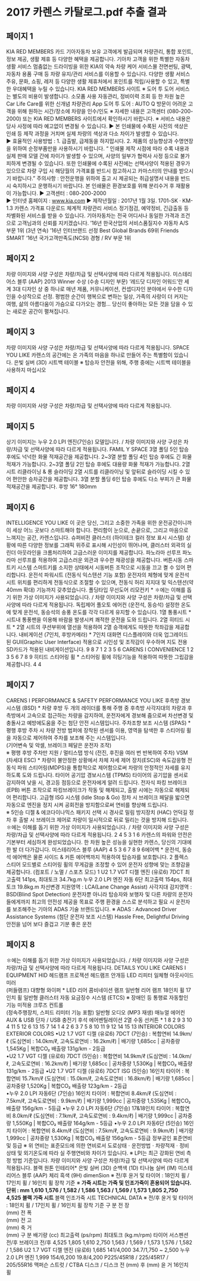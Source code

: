 # 2017 카렌스 카탈로그.pdf 추출 결과

## 페이지 1

KIA RED MEMBERS 카드
기아자동차 보유 고객에게 발급되며 
차량관리, 통합 포인트, 정보 제공, 
생활 제휴 등 다양한 혜택을 제공합니다.
기아차 고객을 위한 특별한 자동차 생활 서비스
멈춤없는 드라이빙을 위한 KIA의 약속
차량 케어 서비스몰
전면썬팅, 광택, 자동차 용품 구매 등 
차량 유지/관리 서비스를 이용할 수 
있습니다.
다양한 생활 서비스
주유, 문화, 쇼핑, 레저 등 다양한 생활 
제휴처에서 포인트를 적립/사용할 수 
있고, 특별한 우대혜택을 누릴 수 
있습니다.
KIA RED MEMBERS 사이트
※ 도어 투 도어 서비스는 별도의 비용이 
    발생합니다.
소모품 사용 자동관리, 정비이력 조회 등 
한 차원 높은 Car Life Care를 위한 
신개념 차량관리 App
도어 투 도어 : AUTO Q 방문이 어려운 고객을 
위해 원하는 시간/장소에 차량을 인수/인도
※ 자세한 내용은 고객센터 (080-200-2000) 또는 KIA RED MEMBERS 사이트에서 확인하시기 바랍니다.   ※ 서비스 내용은 당사 사정에 따라 예고없이 변경될 수 있습니다.
▶ 본 인쇄물에 수록된 사진의 색상은 인쇄 등 제작 과정을 거치며 실제 차량의 색상과 다소 차이가 발생할 수 있습니다.  
▶ 효율적인 사용방법 : 1. 급출발, 급제동을 하지맙시다.  2. 제품의 성능향상과 수명연장을 위하여 순정부품만을 사용하시기 바랍니다.
 “ 인쇄물 제작 시점에 따라 수록 내용과 실제 판매 모델 간에 차이가 발생할 수 있으며, 사양의 일부가 협력사 사정 등으로 불가피하게 변경될 수 있습니다. 
   또한 인쇄물에 수록된 사진에는 선택사양이 적용된 경우가 있으므로 차량 구입 시 해당월의 가격표를 반드시 참고하시고 카마스터의 안내를 받으시기 바랍니다.”
     주의사항 : 안전운행을 위하여 출고 시 제공되는 취급설명서 내용을 반드시 숙지하시고 운행하시기 바랍니다.
     본 인쇄물은 환경보호를 위해 분리수거 후 재활용이 가능합니다.
▶ 고객센터 : 080-200-2000  
▶ 인터넷 홈페이지 : www.kia.com
▶ 제작년월일 : 2017년 1월 3일.   1701-SK · KM-1.3
카렌스 가격표 다운로드
체계적 차량관리 서비스
정기점검, 예약정비, 긴급출동 등 
차별화된 서비스를 받을 수 있습니다.
기아자동차는 전국 어디서나 동일한 가격과 조건으로 고객님과의 신뢰를 지키겠습니다.
’16년 한국산업의 서비스품질지수
자동차 A/S 부문 1위 (3년 연속)
’16년 인터브랜드 선정
Best Global Brands 69위
Friends
SMART
‘16년 국가고객만족도(NCSI)
경형 / RV 부문 1위


## 페이지 2

차량 이미지와 사양 구성은 차량/차급 및 선택사양에 따라 다르게 적용됩니다.
미스테리어스 블루 (AAP)
2013 Winner 수상 (수송 디자인 부문)
‘레드닷 디자인 어워드’란
세계 3대 디자인 상 중 하나로 매년 제품, 커뮤니케이션,
컨셉디자인 분야에서 우수한 디자인을 수상작으로 선정.
평범한 순간이 행복으로 변하는 일상, 가족의 사랑이 더 커지는 여행, 삶의 아름다움이 가슴으로 다가오는 경험... 
당신이 좋아하는 모든 것을 담을 수 있는 새로운 공간이 펼쳐집니다.


## 페이지 3

차량 이미지와 사양 구성은 차량/차급 및 선택사양에 따라 다르게 적용됩니다.
SPACE YOU LIKE
카렌스의 공간에는 
온 가족의 마음을 하나로 만들어 주는 특별함이 있습니다.
은빛 실버 (3D)
시트백 테이블
※ 탑승자 안전을 위해, 주행 중에는 시트백 테이블을 사용하지 마십시오


## 페이지 4

차량 이미지와 사양 구성은 차량/차급 및 선택사양에 따라 다르게 적용됩니다.


## 페이지 5

상기 이미지는 누우 2.0 LPI 엔진(7인승) 모델입니다. / 차량 이미지와 사양 구성은 차량/차급 및 선택사양에 따라 다르게 적용됩니다.
FAMIL Y SPACE
3열 폴딩
5인 탑승 후에도 넉넉한 화물 적재공간을
제공합니다.
2~3열 분할 폴딩
4인 탑승 후에도 긴 화물 적재가
가능합니다.
2~3열 폴딩
2인 탑승 후에도 대용량 화물 적재가
가능합니다.
2열 시트 리클라이닝 & 롱 슬라이딩
2열 시트를 리클라이닝 및 앞뒤로 슬라이딩 시킬 수 있어
편안한 승차공간을 제공합니다.
3열 분할 폴딩
6인 탑승 후에도 다소 부피가 큰 화물 
적재공간을 제공합니다.
후방 16°
180mm


## 페이지 6

INTELLIGENCE 
YOU LIKE
이 곳은 당신, 그리고 소중한 가족을 위한 운전공간이니까 
이 세상 어느 곳보다 스마트해야 합니다. 
편리함이 눈으로, 손끝으로, 그리고 마음으로 느껴지는 공간, 
카렌스입니다.
      슈퍼비전 클러스터 (하이테크 컬러 정보 표시 시스템)
상황에 따른 다양한 정보를 그래픽 위주로 표시해 시인성이 뛰어나며, 클러스터 외곽의 
실린더 아웃라인을 크롬처리하여 고급스러운 이미지를 제공합니다.
      파노라마 선루프
파노라마 선루프를 적용하여 고급스러운 외관과 우수한 채광성을 
제공합니다.
      버튼시동 스마트키 시스템
스마트키를 소지한 상태에서 시동버튼 조작으로 시동을 끄고 켤 수 있어 편리합니다.
      운전석 파워시트 
      (전동식 익스텐션 기능 포함)
운전자의 체형에 맞게 운전석 시트 위치를 편리하게 
전동식으로 조절할 수 있으며, 전동식 허리 지지대 및 
익스텐션(약 40mm 확대) 기능까지 갖추었습니다.
폴딩타입 
무선도어 리모컨키 *
✽에는 이해를 돕기 위한 가상 이미지가 사용되었습니다. / 차량 이미지와 사양 구성은 차량/차급 및 선택사양에 따라 다르게 적용됩니다.
      독립제어 풀오토 에어컨 (운전석, 동승석)
설정한 온도에 맞게 운전석, 동승석의 송풍 온도를 
각각 다르게 유지할 수 있습니다.
      1열 통풍시트 *
시트내 통풍팬을 이용해 바람을 발생시켜 쾌적한 
운전을 도와 드립니다.
      2열 히티드 시트 *
2열 시트의 쿠션부위에 열선을 적용하여 
2열 승객에게도 따뜻한 착좌감을 제공합니다.
      내비게이션 (7인치, 후방카메라) *
7인치 대화면 디스플레이와 더욱 업그레이드 된 
GUI(Graphic User Interface) 적용으로 시인성 
및 조작감이 우수하며 지도 전용 SD카드가 적용된 
내비게이션입니다.
9
8
7
1
2
3
5
6
CARENS  I  CONVENIENCE
1
2
3
5
6
7
8
9
      히티드 스티어링 휠 *
스티어링 휠에 히팅기능을 적용하여 따뜻한 그립감을 
제공합니다.
4
4


## 페이지 7

CARENS  I  PERFORMANCE & SAFETY
PERFORMANCE
YOU LIKE
      후측방 경보시스템 (BSD) *
차량 후방 두 개의 레이더를 통해 주행 중 후측방 사각지대의 차량과 후측방에서 
고속으로 접근하는 차량을 감지하여, 운전자에게 경보해 줌으로써 차선변경 
및 충돌사고 예방에도움을 주는 첨단 안전 시스템입니다.
      주차조향 보조 시스템 (SPAS) *
평행 후방 주차 시 차량 전방 범퍼에 장착된 센서를 이용, 영역을 탐색한 후 
스티어링 휠을 자동으로 제어하여 주차를 보조해 주는 시스템입니다.   
(기어변속 및 악셀, 브레이크 페달은 운전자 조작)  
※ 평행 후방 주차만 지원 / 멀티스탭 방식 (전진,  후진을 여러 번 반복하여 주차)
      VSM (차세대 ESC) *
차량이 불안정한 상황에서 차체 자세 제어 장치(ESC)와 속도감응형 전동식 파워 
스티어링(MDPS)을 통합적으로 제어함으로써 차량의 안정적인 자세를 유지
하도록 도와 드립니다.
       타이어 공기압 경보시스템 (TPMS)
타이어의 공기압을 센서로 감지하여 낮을 시, 경고등 
점등으로 운전자에게 알려 드립니다.
       전자식 파킹 브레이크 (EPB)
버튼 조작으로 파킹브레이크가 작동 및 해제되고, 
출발 시에는 자동으로 해제되어 편리합니다.
      고급형 ISG 시스템 (Idle Stop & Go)
정차 시 브레이크 페달을 밟으면 자동으로 엔진을 정지
시켜 공회전을 방지함으로써 연비를 향상해 드립니다.   
※ 5인승 디젤 & 에코다이나믹스 패키지 선택 시
       경사로 밀림 방지장치 (HAC)
언덕길 정차 후 출발 시 브레이크 제어로 차량이 
일시적으로 뒤로 밀리는 것을 방지해 드립니다.
✽에는 이해를 돕기 위한 가상 이미지가 사용되었습니다. / 차량 이미지와 사양 구성은 차량/차급 및 선택사양에 따라 다르게 적용됩니다.
2
4
5
3
1
6
카렌스의 파워와 안전은 기본부터 세심하게 완성되었습니다.
한 차원 높은 성능을 실현한 카렌스,
당신의 기대에 한 발 더 다가갑니다.
미스테리어스 블루 (AAP)
4
5
3
6
7
8
9
      6에어백 *
운전석, 동승석 에어백은 물론 사이드 & 커튼 에어백까지 적용하여 탑승자를 보호합니다.
2
      플렉스 스티어
모드별로 스티어링 휠의 무게감을 조정할 수 있어 
운전자 성향에 맞는 조향감을 제공합니다. 
(컴포트 / 노멀 / 스포츠 모드)
1
U2 1.7 VGT 디젤 엔진 (유로6) 7DCT
최고출력 141ps, 최대토크 34.7kg.m
누우 2.0 LPI 엔진 자동 6단
최고출력 154ps, 최대토크 19.8kg.m
차선변경 지원영역 : LCA(Lane Change Assist)
사각지대 감지영역 : BSD(Blind Spot Detection)
운전자뿐 아니라 탑승자와 보행자 및 다른 차량의 운전자들에게까지
최고의 안전성 제공을 목표로 주행 환경을 스스로 분석하고
필요 시 운전자를 보조해주는 기아의 ADAS 기술 브랜드입니다.
※ ADAS : Advanced Driver Assistance Systems (첨단 운전자 보조 시스템)
Hassle Free, Delightful Driving
안전을 넘어 보다 즐겁고 기분 좋은 운전


## 페이지 8

✽에는 이해를 돕기 위한 가상 이미지가 사용되었습니다. / 차량 이미지와 사양 구성은 차량/차급 및 선택사양에 따라 다르게 적용됩니다.
DETAILS
YOU LIKE
CARENS  I  EQUIPMENT
       HID 헤드램프
       프로젝션 헤드램프
       안개등
       LED 리피터 일체형 아웃사이드 미러          
        (퍼들램프)
       대향형 와이퍼 *
       LED 리어 콤비네이션 램프
       일반형 리어 램프
18인치 휠
17인치 휠
       일반형 클러스터
       자동 요금징수 시스템 (ETCS)
         ※ 장애인 등 통행료 자동할인 기능 미적용
       크루즈 컨트롤        
       (정속주행장치, 스피드 리미터 기능 포함)
       일반형 오디오 (MP3 재생) 
       매뉴얼 에어컨
       AUX & USB 단자 / USB 충전기
       후석 에어벤틸레이션
       2열 수동 선커튼 *
1
8
2
9
3
10
4
11
5
12
6
13
15
7
14
1
4
2
6
3
7
5
8
10
11
9
12
14
15
13
INTERIOR COLORS
EXTERIOR COLORS
•U2 1.7 VGT 디젤 (유로6) 7DCT (7인승) : 복합연비 14.9km/ℓ (도심연비 : 14.0km/ℓ, 고속도로연비 : 16.2km/ℓ) | 배기량 1,685cc | 공차중량 1,545Kg | 복합CO₂ 배출량 131g/km - 2등급  
•U2 1.7 VGT 디젤 (유로6) 7DCT (5인승) : 복합연비 14.9km/ℓ (도심연비 : 14.0km/ℓ, 고속도로연비 : 16.2km/ℓ) | 배기량 1,685cc | 공차중량 1,530Kg | 복합CO₂ 배출량 131g/km - 2등급 
•U2 1.7 VGT 디젤 (유로6) 7DCT ISG (5인승) 16인치 타이어 : 복합연비 15.7km/ℓ (도심연비 : 15.0km/ℓ, 고속도로연비 : 16.8km/ℓ) | 배기량 1,685cc | 공차중량 1,520Kg | 복합CO₂ 배출량 123g/km - 2등급    
•누우 2.0 LPI 자동6단 (7인승) 16인치 타이어 : 복합연비 8.4km/ℓ (도심연비 : 7.5km/ℓ, 고속도로연비 : 9.9km/ℓ) | 배기량 1,999cc | 공차중량 1,535Kg | 복합CO₂ 배출량 156g/km - 5등급
•누우 2.0 LPI 자동6단 (7인승) 17&18인치 타이어 : 복합연비 8.0km/ℓ (도심연비 : 7.1km/ℓ, 고속도로연비 : 9.4km/ℓ) | 배기량 1,999cc | 공차중량 1,550Kg | 복합CO₂ 배출량 164g/km - 5등급 
•누우 2.0 LPI 자동6단 (5인승) 16인치 타이어 : 복합연비 8.4km/ℓ (도심연비 : 7.5km/ℓ, 고속도로연비 : 9.9km/ℓ) | 배기량 1,999cc | 공차중량 1,530Kg | 복합CO₂ 배출량 156g/km - 5등급
정부공인 표준연비 및 등급
※ 위 연비는 표준모드에 의한 연비로서 도로상태ㆍ운전방법ㆍ차량적재ㆍ정비상태 및 외기온도에 따라 실 주행연비와 차이가 있습니다.
※ LPI는 최근 강화된 연비 측정 방법 기준입니다.
차량 이미지와 사양 구성은 차량/차급 및 선택사양에 따라 다르게 적용됩니다.
블랙 원톤 인테리어*
은빛 실버
(3D)
순백색
(1D)
티나늄 실버
(IM)
미스테리어스 블루
(AAP)
체리 흑색
(9H)
dimenSion
※ 전/후 윤거 및 타이어 : 18인치 휠 / 17인치 휠 / 16인치 휠 장착 기준
※ **가죽 시트는 가죽 및 인조가죽이 혼용되어 있습니다.
단위 : mm
1,610
1,576 / 1,582 / 1,586
1,563 / 1,569 / 1,573
1,805
2,750
4,525
블랙 가죽 시트**
블랙 인조가죽 시트
TECHNICAL DATA
※ 전/후 윤거 및 타이어 : 18인치 휠 / 17인치 휠 / 16인치 휠 장착 기준
         구              분
	전  장	
 (mm)
	전  폭	
(mm)
	전  고	
(mm)
 축  거	
(mm)
            구        분
배기량                             (cc)
최고출력                     (ps/rpm)
최대토크                   (kg.m/rpm)
타이어
서스펜션                         전/후
브레이크                         전/후 
4,525
1,805
1,610
2,750
1,563 / 1,569 / 1,573
1,576 / 1,582 / 1,586
U2 1.7 VGT 디젤 엔진 (유로6)
1,685
141/4,000
34.7/1,750 ~ 2,500
누우 2.0 LPI 엔진
1,999
154/6,200
19.8/4,200
P225/45R18  /  225/45R17  /  205/55R16
맥퍼슨 스트럿 / CTBA
디스크 / 디스크
전      (mm)
후      (mm)
윤  거
16인치 휠


